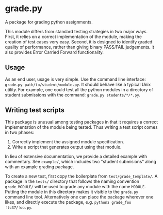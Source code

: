 # grade.py
A package for grading python assignments.

This module differs from standard testing strategies in two major ways. First, it relies on a correct implementation of the module, making the creation of test cases very easy. Second, it is designed to identify graded quality of performance, rather than giving binary PASS/FAIL judgements. It also provides Error Carried Forward functionality.

## Usage

As an end user, usage is very simple. Use the command line interface: `grade.py path/to/student/module.py`. It should behave like a typical Unix utility. For example, one could test all the python modules in a directory of student submissions with the command: `grade.py students/*/*.py`. 

## Writing test scripts

This package is unusual among testing packages in that it requires a correct implementation of the module being tested. Thus writing a test script comes in two phases: 

1. Correctly implement the assigned module specification.
2. Write a script that generates output using that module.

In lieu of extensive documentation, we provide a detailed example with commentary. See `example/`, which includes two "student submisions" along with an example grading package.

To create a new test, first copy the boilerplate from `test/grade_template/`. A package in the `tests/` directory that follows the naming convention `grade_MODULE/` will be used to grade any module with the name `MODULE`. Putting the module in this directory makes it visible to the `grade.py` command line tool. Alternatively one can place the package wherever one likes, and directly execute the package, e.g. `python2 grade_foo flc37/foo.py`. 
